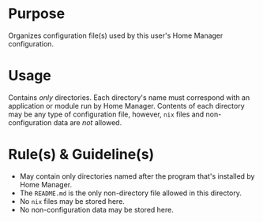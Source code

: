 # Purpose

Organizes configuration file(s) used by this user's Home Manager configuration.

# Usage

Contains *only* directories. Each directory's name must correspond with an application or module run by Home Manager. Contents of each directory may be any type of configuration file, however, `nix` files and non-configuration data are *not* allowed.

# Rule(s) & Guideline(s)

- May contain only directories named after the program that's installed by Home Manager.
- The `README.md` is the only non-directory file allowed in this directory.
- No `nix` files may be stored here.
- No non-configuration data may be stored here.

